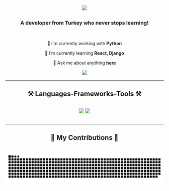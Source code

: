 <h1 align="center">
    <img src="https://readme-typing-svg.herokuapp.com/?font=Righteous&size=35&center=true&vCenter=true&width=500&height=70&duration=4000&lines=Hi+There+👋;+I'm+Kuzey+Gorgulu!;" />
</h1>

<h3 align="center">A developer from Turkey who never stops learning!</h3>

<br/>

<div align="center">
 
 🔭 I’m currently working with **Python**
 
 🌱 I’m currently learning **React, Django**

💬 Ask me about anything **[here](https://github.com/KuzeyGorgulu/KuzeyGorgulu/issues)**

<div>

   <div align="center"> 
    <a href="mailto:gorgulukuzey@gmail.com">
      <img src="https://img.shields.io/badge/Gmail-333333?style=for-the-badge&logo=gmail&logoColor=red" />
    </a>
  </div>
  
  <hr/>
  
  <h2 align="center">⚒️ Languages-Frameworks-Tools ⚒️</h2>
  <br/>
  <div align="center">
      <img src="https://skillicons.dev/icons?i=react,bootstrap,mui,html,css,vscode,github,figma,tailwind,git,r" />
      <img src="https://skillicons.dev/icons?i=nodejs,python,javascript,typescript,express,firebase,mongodb,c,java,nextjs,mysql,flask" /><br>

</div>

<br/>
<hr/>

<div align="center">
  <h2>🐍 My Contributions 🐍</h2>
  <br>
  <img alt="snake eating my contributions" src="https://raw.githubusercontent.com/KuzeyGorgulu/KuzeyGorgulu/output/github-contribution-grid-snake.svg" />
  
  <br/><br/><br/>
</div>

<!---
NorthString/NorthString is a ✨ special ✨ repository because its `README.md` (this file) appears on your GitHub profile.
You can click the Preview link to take a look at your changes.
--->
